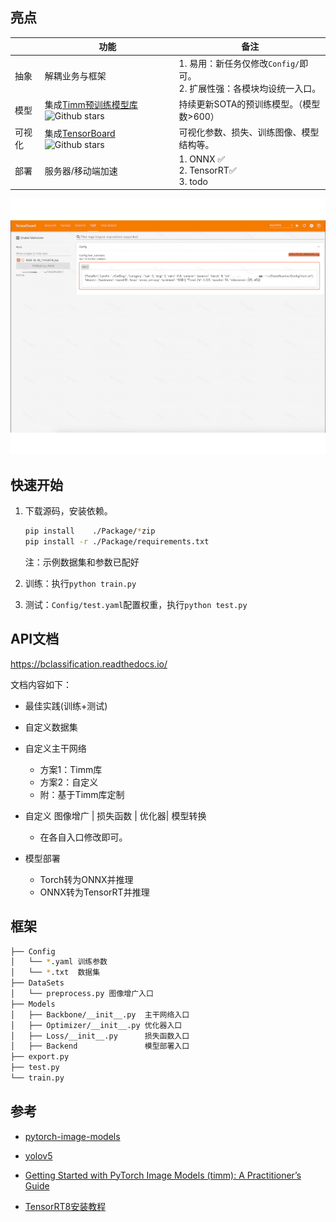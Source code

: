 ## 亮点

|          | 功能                                                         | 备注                                                         |
| -------- | ------------------------------------------------------------ | ------------------------------------------------------------ |
| 抽象     | 解耦业务与框架                                               | 1. 易用：新任务仅修改`Config/`即可。 <br/>2. 扩展性强：各模块均设统一入口。 |
| 模型     | 集成[Timm预训练模型库](https://github.com/rwightman/pytorch-image-models) ![Github stars](https://img.shields.io/github/stars/rwightman/pytorch-image-models.svg) | 持续更新SOTA的预训练模型。（模型数>600）                                   |
| 可视化   | 集成[TensorBoard](https://github.com/tensorflow/tensorboard)![Github stars](https://img.shields.io/github/stars/tensorflow/tensorboard.svg) | 可视化参数、损失、训练图像、模型结构等。                     |
| 部署 | 服务器/移动端加速                                                        | 1. ONNX ✅<br/>2. TensorRT✅<br/>3. todo |

<div align=center><img src="./Docs/source/imgs/tsdb.gif" ></div>




## 快速开始
1. 下载源码，安装依赖。
    ```bash
    pip install    ./Package/*zip
    pip install -r ./Package/requirements.txt 
    ```
    注：示例数据集和参数已配好

2. 训练：执行`python train.py`
3. 测试：`Config/test.yaml`配置权重，执行`python test.py`

## API文档

https://bclassification.readthedocs.io/ 

文档内容如下：

- 最佳实践(训练+测试)

- 自定义数据集

- 自定义主干网络
  - 方案1：Timm库
  - 方案2：自定义
  - 附：基于Timm库定制

- 自定义 图像增广 | 损失函数 | 优化器| 模型转换
  - 在各自入口修改即可。
- 模型部署
  - Torch转为ONNX并推理
  - ONNX转为TensorRT并推理

## 框架

```bash
├── Config
│   └── *.yaml 训练参数
│   └── *.txt  数据集 
├── DataSets
│   └── preprocess.py 图像增广入口
├── Models
│   ├── Backbone/__init__.py  主干网络入口
│   ├── Optimizer/__init__.py 优化器入口
│   ├── Loss/__init__.py      损失函数入口
│   ├── Backend               模型部署入口
├── export.py
├── test.py
└── train.py
```



## 参考
- [pytorch-image-models](https://github.com/rwightman/pytorch-image-models)

- [yolov5](https://github.com/ultralytics/yolov5)

- [Getting Started with PyTorch Image Models (timm): A Practitioner’s Guide](https://towardsdatascience.com/getting-started-with-pytorch-image-models-timm-a-practitioners-guide-4e77b4bf9055)

- [TensorRT8安装教程](https://www.codeleading.com/article/48816068405/)


